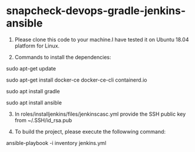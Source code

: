 # snapcheck-devops-gradle-jenkins-ansible
1. Please clone this code to your machine.I have tested it on  Ubuntu 18.04 platform for Linux.

2. Commands to install the dependencies:

sudo apt-get update

sudo apt-get install docker-ce docker-ce-cli containerd.io

sudo apt install gradle

sudo apt install ansible

3. In roles/installjenkins/files/jenkinscasc.yml provide the SSH public key from ~/.SSH/id_rsa.pub

4. To build the project, please execute the followwing command:

ansible-playbook -i inventory jenkins.yml
